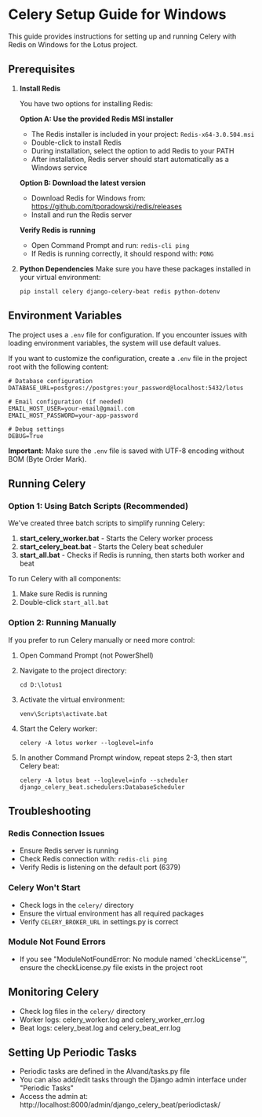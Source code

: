 # Celery Setup Guide for Windows

This guide provides instructions for setting up and running Celery with Redis on Windows for the Lotus project.

## Prerequisites

1. **Install Redis**
   
   You have two options for installing Redis:
   
   **Option A: Use the provided Redis MSI installer**
   - The Redis installer is included in your project: `Redis-x64-3.0.504.msi`
   - Double-click to install Redis
   - During installation, select the option to add Redis to your PATH
   - After installation, Redis server should start automatically as a Windows service
   
   **Option B: Download the latest version**
   - Download Redis for Windows from: https://github.com/tporadowski/redis/releases
   - Install and run the Redis server
   
   **Verify Redis is running**
   - Open Command Prompt and run: `redis-cli ping`
   - If Redis is running correctly, it should respond with: `PONG`

2. **Python Dependencies**
   Make sure you have these packages installed in your virtual environment:
   ```
   pip install celery django-celery-beat redis python-dotenv
   ```

## Environment Variables

The project uses a `.env` file for configuration. If you encounter issues with loading environment variables, the system will use default values.

If you want to customize the configuration, create a `.env` file in the project root with the following content:

```
# Database configuration
DATABASE_URL=postgres://postgres:your_password@localhost:5432/lotus

# Email configuration (if needed)
EMAIL_HOST_USER=your-email@gmail.com
EMAIL_HOST_PASSWORD=your-app-password

# Debug settings
DEBUG=True
```

**Important:** Make sure the `.env` file is saved with UTF-8 encoding without BOM (Byte Order Mark).

## Running Celery

### Option 1: Using Batch Scripts (Recommended)

We've created three batch scripts to simplify running Celery:

1. **start_celery_worker.bat** - Starts the Celery worker process
2. **start_celery_beat.bat** - Starts the Celery beat scheduler
3. **start_all.bat** - Checks if Redis is running, then starts both worker and beat

To run Celery with all components:
1. Make sure Redis is running
2. Double-click `start_all.bat`

### Option 2: Running Manually

If you prefer to run Celery manually or need more control:

1. Open Command Prompt (not PowerShell)
2. Navigate to the project directory:
   ```
   cd D:\lotus1
   ```

3. Activate the virtual environment:
   ```
   venv\Scripts\activate.bat
   ```

4. Start the Celery worker:
   ```
   celery -A lotus worker --loglevel=info
   ```

5. In another Command Prompt window, repeat steps 2-3, then start Celery beat:
   ```
   celery -A lotus beat --loglevel=info --scheduler django_celery_beat.schedulers:DatabaseScheduler
   ```

## Troubleshooting

### Redis Connection Issues
- Ensure Redis server is running
- Check Redis connection with: `redis-cli ping`
- Verify Redis is listening on the default port (6379)

### Celery Won't Start
- Check logs in the `celery/` directory
- Ensure the virtual environment has all required packages
- Verify `CELERY_BROKER_URL` in settings.py is correct

### Module Not Found Errors
- If you see "ModuleNotFoundError: No module named 'checkLicense'", ensure the checkLicense.py file exists in the project root

## Monitoring Celery
- Check log files in the `celery/` directory
- Worker logs: celery_worker.log and celery_worker_err.log
- Beat logs: celery_beat.log and celery_beat_err.log

## Setting Up Periodic Tasks
- Periodic tasks are defined in the Alvand/tasks.py file
- You can also add/edit tasks through the Django admin interface under "Periodic Tasks"
- Access the admin at: http://localhost:8000/admin/django_celery_beat/periodictask/ 